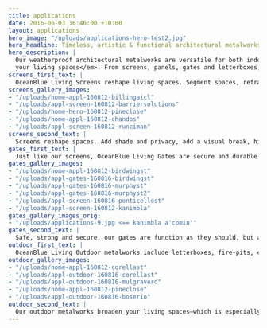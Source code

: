 ```yaml
---
title: applications
date: 2016-06-03 16:46:00 +10:00
layout: applications
hero_image: "/uploads/applications-hero-test2.jpg"
hero_headline: Timeless, artistic & functional architectural metalworks.
hero_description: |
  Our weatherproof architectural metalworks are versatile for both indoor and outdoor living<em>, sculpting light and anchoring areas to transform
  your living spaces</em>. From screens, panels, gates and letterboxes, to signage, wall art and garden sculpture, we create and manufacture your designs.
screens_first_text: |
  OceanBlue Living Screens reshape living spaces. Segment spaces, reframe views and create shade and privacy by filtering light.
screens_gallery_images:
- "/uploads/home-appl-160812-billingaicl"
- "/uploads/appl-screen-160812-barriersolutions"
- "/uploads/home-hero-160812-pineclose"
- "/uploads/home-appl-160812-chandos"
- "/uploads/appl-screen-160812-runciman"
screens_second_text: |
  Screens reshape spaces. Add shade and privacy, add a visual break, hide or reframe a view, segment a room, redirect routes through your house or office, and at the same time, make the objects functional and beautiful. Our screens are weatherproof, so they can be used both indoors and outdoors. And they're durable—we guarantee our finishes to industry standards. Our screens surpass building compliance codes and are precisely installed to the highest standard.
gates_first_text: |
  Just like our screens, OceanBlue Living Gates are secure and durable yet aesthetically pleasing to blend into your surrounding environment. They can be remotely operated with buttons or your smartphone.
gates_gallery_images:
- "/uploads/home-appl-160812-birdwingst"
- "/uploads/appl-gates-160816-birdwingst"
- "/uploads/appl-gates-160816-murphyst"
- "/uploads/appl-gates-160816-murphyst2"
- "/uploads/appl-screen-160816-ponticellost"
- "/uploads/appl-screen-160812-kanimbla"
gates_gallery_images_orig:
- "/uploads/applications-9.jpg <== kanimbla a'comin'"
gates_second_text: |
  Safe, strong and secure, our gates are function as they should, but as custom designed architectural objects, they complement and enhance your living spaces rather than compromising them. Our pattern designs increase privacy with restricting airflow, and allow a great range versatility in application. All our gates surpass building compliance codes, including safe edges, and are installed with the technical craftsmanship we pride ourselves on.
outdoor_first_text: |
  OceanBlue Living Outdoor metalworks include letterboxes, fire-pits, columns and sculpture. With our versatile cutting technology, if you have an idea, we can create it.
outdoor_gallery_images:
- "/uploads/home-appl-160812-corellast"
- "/uploads/appl-outdoor-160816-corellast"
- "/uploads/appl-outdoor-160816-mulgraverd"
- "/uploads/home-appl-160812-pineclose"
- "/uploads/appl-outdoor-160816-boserio"
outdoor_second_text: |
  Our outdoor metalworks broaden your living spaces—which is especially useful in tropical Queensland—by complementing your existing living spaces using architectural objects that blend into your natural surroundings. All-weather durable finishes and materials mean the objects improve in appearance with age. Of course, we can design and cut any pattern you wish, to match your living space. And some of our fire-pits even fold away, to avoid inevitable backyard cricket crashes.
---
```



